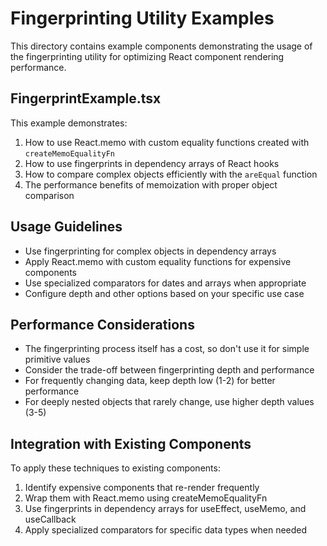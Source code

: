 # Fingerprinting Utility Examples

This directory contains example components demonstrating the usage of the fingerprinting utility for optimizing React component rendering performance.

## FingerprintExample.tsx

This example demonstrates:

1. How to use React.memo with custom equality functions created with `createMemoEqualityFn`
2. How to use fingerprints in dependency arrays of React hooks
3. How to compare complex objects efficiently with the `areEqual` function
4. The performance benefits of memoization with proper object comparison

## Usage Guidelines

- Use fingerprinting for complex objects in dependency arrays
- Apply React.memo with custom equality functions for expensive components
- Use specialized comparators for dates and arrays when appropriate
- Configure depth and other options based on your specific use case

## Performance Considerations

- The fingerprinting process itself has a cost, so don't use it for simple primitive values
- Consider the trade-off between fingerprinting depth and performance
- For frequently changing data, keep depth low (1-2) for better performance
- For deeply nested objects that rarely change, use higher depth values (3-5)

## Integration with Existing Components

To apply these techniques to existing components:

1. Identify expensive components that re-render frequently
2. Wrap them with React.memo using createMemoEqualityFn
3. Use fingerprints in dependency arrays for useEffect, useMemo, and useCallback
4. Apply specialized comparators for specific data types when needed